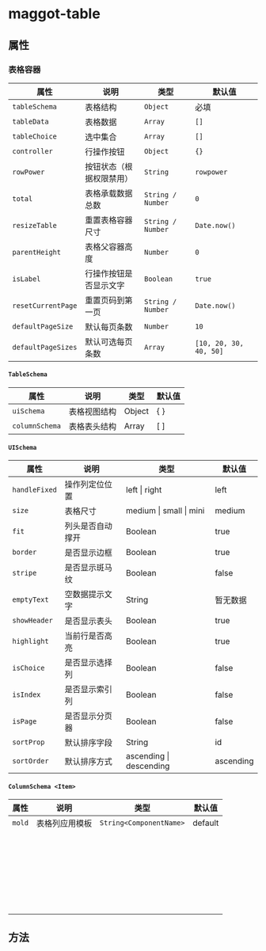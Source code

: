 # maggot-table

## 属性

### 表格容器

| 属性               | 说明                     | 类型              | 默认值                 |
| ------------------ | ------------------------ | ----------------- | ---------------------- |
| `tableSchema`      | 表格结构                 | `Object`          | 必填                   |
| `tableData`        | 表格数据                 | `Array`           | `[]`                   |
| `tableChoice`      | 选中集合                 | `Array`           | `[]`                   |
| `controller`       | 行操作按钮               | `Object`          | `{}`                   |
| `rowPower`         | 按钮状态（根据权限禁用） | `String`          | `rowpower`             |
| `total`            | 表格承载数据总数         | `String / Number` | `0`                    |
| `resizeTable`      | 重置表格容器尺寸         | `String / Number` | `Date.now()`           |
| `parentHeight`     | 表格父容器高度           | `Number`          | `0`                    |
| `isLabel`          | 行操作按钮是否显示文字   | `Boolean`         | `true`                 |
| `resetCurrentPage` | 重置页码到第一页         | `String / Number` | `Date.now()`           |
| `defaultPageSize`  | 默认每页条数             | `Number`          | `10`                   |
| `defaultPageSizes` | 默认可选每页条数         | `Array`           | `[10, 20, 30, 40, 50]` |

#### `TableSchema`

| 属性           | 说明         | 类型   | 默认值 |
| -------------- | ------------ | ------ | ------ |
| `uiSchema`     | 表格视图结构 | Object | { }    |
| `columnSchema` | 表格表头结构 | Array  | [ ]    |

#### `UISchema`

| 属性          | 说明             | 类型                    | 默认值    |
| ------------- | ---------------- | ----------------------- | --------- |
| `handleFixed` | 操作列定位位置   | left \| right           | left      |
| `size`        | 表格尺寸         | medium \| small \| mini | medium    |
| `fit`         | 列头是否自动撑开 | Boolean                 | true      |
| `border`      | 是否显示边框     | Boolean                 | true      |
| `stripe`      | 是否显示斑马纹   | Boolean                 | false     |
| `emptyText`   | 空数据提示文字   | String                  | 暂无数据  |
| `showHeader`  | 是否显示表头     | Boolean                 | true      |
| `highlight`   | 当前行是否高亮   | Boolean                 | true      |
| `isChoice`    | 是否显示选择列   | Boolean                 | false     |
| `isIndex`     | 是否显示索引列   | Boolean                 | false     |
| `isPage`      | 是否显示分页器   | Boolean                 | false     |
| `sortProp`    | 默认排序字段     | String                  | id        |
| `sortOrder`   | 默认排序方式     | ascending \| descending | ascending |

#### `ColumnSchema <Item>`

| 属性   | 说明           | 类型                    | 默认值  |
| ------ | -------------- | ----------------------- | ------- |
| `mold` | 表格列应用模板 | `String<ComponentName>` | default |
|        |                |                         |         |
|        |                |                         |         |
|        |                |                         |         |
|        |                |                         |         |
|        |                |                         |         |
|        |                |                         |         |
|        |                |                         |         |
|        |                |                         |         |
|        |                |                         |         |
|        |                |                         |         |
|        |                |                         |         |
|        |                |                         |         |
|        |                |                         |         |
|        |                |                         |         |
|        |                |                         |         |
|        |                |                         |         |
|        |                |                         |         |
|        |                |                         |         |
|        |                |                         |         |
|        |                |                         |         |
|        |                |                         |         |
|        |                |                         |         |
|        |                |                         |         |
|        |                |                         |         |
|        |                |                         |         |
|        |                |                         |         |
|        |                |                         |         |
|        |                |                         |         |



## 方法
